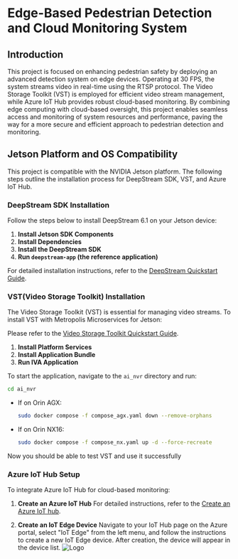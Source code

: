 # Edge-Based Pedestrian Detection and Cloud Monitoring System

## Introduction

This project is focused on enhancing pedestrian safety by deploying an advanced detection system on edge devices. Operating at 30 FPS, the system streams video in real-time using the RTSP protocol. The Video Storage Toolkit (VST) is employed for efficient video stream management, while Azure IoT Hub provides robust cloud-based monitoring. By combining edge computing with cloud-based oversight, this project enables seamless access and monitoring of system resources and performance, paving the way for a more secure and efficient approach to pedestrian detection and monitoring.

## Jetson Platform and OS Compatibility

This project is compatible with the NVIDIA Jetson platform. The following steps outline the installation process for DeepStream SDK, VST, and Azure IoT Hub.

### DeepStream SDK Installation

Follow the steps below to install DeepStream 6.1 on your Jetson device:

1. **Install Jetson SDK Components**
2. **Install Dependencies**
3. **Install the DeepStream SDK**
4. **Run `deepstream-app` (the reference application)**

For detailed installation instructions, refer to the [DeepStream Quickstart Guide](https://docs.nvidia.com/metropolis/deepstream/6.1/dev-guide/text/DS_Quickstart.html).

### VST(Video Storage Toolkit) Installation

The Video Storage Toolkit (VST) is essential for managing video streams. To install VST with Metropolis Microservices for Jetson:

Please refer to the [Video Storage Toolkit Quickstart Guide](https://docs.nvidia.com/moj/setup/quick-start.html).

1. **Install Platform Services**
2. **Install Application Bundle**
3. **Run IVA Application**

To start the application, navigate to the `ai_nvr` directory and run:

```bash
cd ai_nvr
```
- If on Orin AGX:
    ```bash
    sudo docker compose -f compose_agx.yaml down --remove-orphans
    ```
- If on Orin NX16:
    ```bash
    sudo docker compose -f compose_nx.yaml up -d --force-recreate
    ```
Now you should be able to test VST and use it successfully

### Azure IoT Hub Setup
To integrate Azure IoT Hub for cloud-based monitoring:

1. **Create an Azure IoT Hub**
   For detailed instructions, refer to the [Create an Azure IoT hub](https://learn.microsoft.com/en-us/azure/iot-hub/create-hub?tabs=portal).
   
3. **Create an IoT Edge Device**
   Navigate to your IoT Hub page on the Azure portal, select "IoT Edge" from the left menu, and follow the instructions to create a new IoT Edge device.
   After creation, the device will appear in the device list.
   ![Logo](https://drive.google.com/file/d/1dYt_VvQiKw9xpe2paln2ONW8QcOSyFrN/view?usp=sharing)







